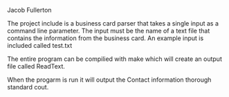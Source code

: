 Jacob Fullerton

The project include is a business card parser that takes a single input as a command line parameter. The input must be the name of a text file that contains the information from the business card. An example input is included called test.txt

The entire program can be compilied with make which will create an output file called ReadText.

When the progarm is run it will output the Contact information thorough standard cout.